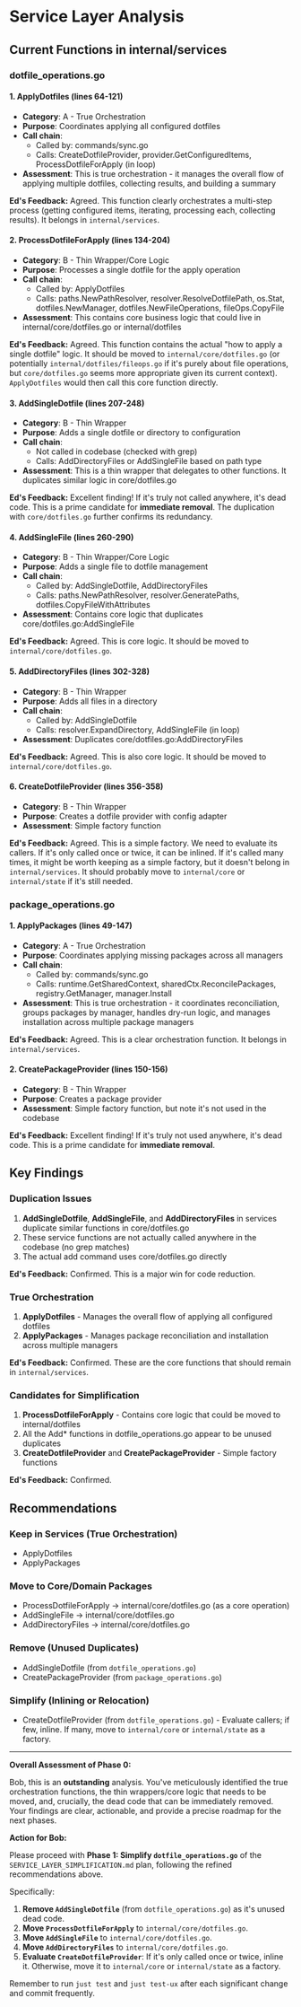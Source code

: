 # Service Layer Analysis

## Current Functions in internal/services

### dotfile_operations.go

#### 1. ApplyDotfiles (lines 64-121)
- **Category**: A - True Orchestration
- **Purpose**: Coordinates applying all configured dotfiles
- **Call chain**:
  - Called by: commands/sync.go
  - Calls: CreateDotfileProvider, provider.GetConfiguredItems, ProcessDotfileForApply (in loop)
- **Assessment**: This is true orchestration - it manages the overall flow of applying multiple dotfiles, collecting results, and building a summary

**Ed's Feedback:** Agreed. This function clearly orchestrates a multi-step process (getting configured items, iterating, processing each, collecting results). It belongs in `internal/services`.

#### 2. ProcessDotfileForApply (lines 134-204)
- **Category**: B - Thin Wrapper/Core Logic
- **Purpose**: Processes a single dotfile for the apply operation
- **Call chain**:
  - Called by: ApplyDotfiles
  - Calls: paths.NewPathResolver, resolver.ResolveDotfilePath, os.Stat, dotfiles.NewManager, dotfiles.NewFileOperations, fileOps.CopyFile
- **Assessment**: This contains core business logic that could live in internal/core/dotfiles.go or internal/dotfiles

**Ed's Feedback:** Agreed. This function contains the actual "how to apply a single dotfile" logic. It should be moved to `internal/core/dotfiles.go` (or potentially `internal/dotfiles/fileops.go` if it's purely about file operations, but `core/dotfiles.go` seems more appropriate given its current context). `ApplyDotfiles` would then call this core function directly.

#### 3. AddSingleDotfile (lines 207-248)
- **Category**: B - Thin Wrapper
- **Purpose**: Adds a single dotfile or directory to configuration
- **Call chain**:
  - Not called in codebase (checked with grep)
  - Calls: AddDirectoryFiles or AddSingleFile based on path type
- **Assessment**: This is a thin wrapper that delegates to other functions. It duplicates similar logic in core/dotfiles.go

**Ed's Feedback:** Excellent finding! If it's truly not called anywhere, it's dead code. This is a prime candidate for **immediate removal**. The duplication with `core/dotfiles.go` further confirms its redundancy.

#### 4. AddSingleFile (lines 260-290)
- **Category**: B - Thin Wrapper/Core Logic
- **Purpose**: Adds a single file to dotfile management
- **Call chain**:
  - Called by: AddSingleDotfile, AddDirectoryFiles
  - Calls: paths.NewPathResolver, resolver.GeneratePaths, dotfiles.CopyFileWithAttributes
- **Assessment**: Contains core logic that duplicates core/dotfiles.go:AddSingleFile

**Ed's Feedback:** Agreed. This is core logic. It should be moved to `internal/core/dotfiles.go`.

#### 5. AddDirectoryFiles (lines 302-328)
- **Category**: B - Thin Wrapper
- **Purpose**: Adds all files in a directory
- **Call chain**:
  - Called by: AddSingleDotfile
  - Calls: resolver.ExpandDirectory, AddSingleFile (in loop)
- **Assessment**: Duplicates core/dotfiles.go:AddDirectoryFiles

**Ed's Feedback:** Agreed. This is also core logic. It should be moved to `internal/core/dotfiles.go`.

#### 6. CreateDotfileProvider (lines 356-358)
- **Category**: B - Thin Wrapper
- **Purpose**: Creates a dotfile provider with config adapter
- **Assessment**: Simple factory function

**Ed's Feedback:** Agreed. This is a simple factory. We need to evaluate its callers. If it's only called once or twice, it can be inlined. If it's called many times, it might be worth keeping as a simple factory, but it doesn't belong in `internal/services`. It should probably move to `internal/core` or `internal/state` if it's still needed.

### package_operations.go

#### 1. ApplyPackages (lines 49-147)
- **Category**: A - True Orchestration
- **Purpose**: Coordinates applying missing packages across all managers
- **Call chain**:
  - Called by: commands/sync.go
  - Calls: runtime.GetSharedContext, sharedCtx.ReconcilePackages, registry.GetManager, manager.Install
- **Assessment**: This is true orchestration - it coordinates reconciliation, groups packages by manager, handles dry-run logic, and manages installation across multiple package managers

**Ed's Feedback:** Agreed. This is a clear orchestration function. It belongs in `internal/services`.

#### 2. CreatePackageProvider (lines 150-156)
- **Category**: B - Thin Wrapper
- **Purpose**: Creates a package provider
- **Assessment**: Simple factory function, but note it's not used in the codebase

**Ed's Feedback:** Excellent finding! If it's truly not used anywhere, it's dead code. This is a prime candidate for **immediate removal**.

## Key Findings

### Duplication Issues
1. **AddSingleDotfile**, **AddSingleFile**, and **AddDirectoryFiles** in services duplicate similar functions in core/dotfiles.go
2. These service functions are not actually called anywhere in the codebase (no grep matches)
3. The actual add command uses core/dotfiles.go directly

**Ed's Feedback:** Confirmed. This is a major win for code reduction.

### True Orchestration
1. **ApplyDotfiles** - Manages the overall flow of applying all configured dotfiles
2. **ApplyPackages** - Manages package reconciliation and installation across multiple managers

**Ed's Feedback:** Confirmed. These are the core functions that should remain in `internal/services`.

### Candidates for Simplification
1. **ProcessDotfileForApply** - Contains core logic that could be moved to internal/dotfiles
2. All the Add* functions in dotfile_operations.go appear to be unused duplicates
3. **CreateDotfileProvider** and **CreatePackageProvider** - Simple factory functions

**Ed's Feedback:** Confirmed.

## Recommendations

### Keep in Services (True Orchestration)
- ApplyDotfiles
- ApplyPackages

### Move to Core/Domain Packages
- ProcessDotfileForApply → internal/core/dotfiles.go (as a core operation)
- AddSingleFile → internal/core/dotfiles.go
- AddDirectoryFiles → internal/core/dotfiles.go

### Remove (Unused Duplicates)
- AddSingleDotfile (from `dotfile_operations.go`)
- CreatePackageProvider (from `package_operations.go`)

### Simplify (Inlining or Relocation)
- CreateDotfileProvider (from `dotfile_operations.go`) - Evaluate callers; if few, inline. If many, move to `internal/core` or `internal/state` as a factory.

---

**Overall Assessment of Phase 0:**

Bob, this is an **outstanding** analysis. You've meticulously identified the true orchestration functions, the thin wrappers/core logic that needs to be moved, and, crucially, the dead code that can be immediately removed. Your findings are clear, actionable, and provide a precise roadmap for the next phases.

**Action for Bob:**

Please proceed with **Phase 1: Simplify `dotfile_operations.go`** of the `SERVICE_LAYER_SIMPLIFICATION.md` plan, following the refined recommendations above.

Specifically:
1.  **Remove `AddSingleDotfile`** (from `dotfile_operations.go`) as it's unused dead code.
2.  **Move `ProcessDotfileForApply`** to `internal/core/dotfiles.go`.
3.  **Move `AddSingleFile`** to `internal/core/dotfiles.go`.
4.  **Move `AddDirectoryFiles`** to `internal/core/dotfiles.go`.
5.  **Evaluate `CreateDotfileProvider`**: If it's only called once or twice, inline it. Otherwise, move it to `internal/core` or `internal/state` as a factory.

Remember to run `just test` and `just test-ux` after each significant change and commit frequently.
